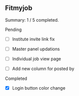 ## Fitmyjob

Summary: 1 / 5 completed.

Pending
- [ ] Institute invite link fix
- [ ] Master panel updations
- [ ] Individual job view page
- [ ] Add new column for posted by


Completed
- [x] Login button color change
